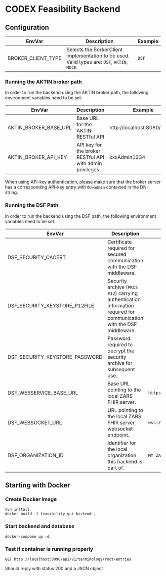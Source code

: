 # CODEX Feasibility Backend



## Configuration

| EnvVar | Description | Example |
|--------|-------------|---------|
|BROKER_CLIENT_TYPE|Selects the BorkerClient implementation to be used. Valid types are: `DSF`, `AKTIN`, `MOCK`| `DSF` |


### Running the AKTIN broker path

In order to run the backend using the AKTIN broker path, the following environment variables need to be set:

| EnvVar | Description | Example |
|--------|-------------|---------|
| AKTIN_BROKER_BASE_URL | Base URL for the AKTIN RESTful API | http://localhost:8080/broker/ |
| AKTIN_BROKER_API_KEY | API key for the broker RESTful API with admin privileges  | xxxAdmin1234 |

When using API-key authentication, please make sure that the broker server has a
corresponding API-key entry with `OU=admin` contained in the DN-string.



### Running the DSF Path

In order to run the backend using the DSF path, the following environment variables need to be set:

| EnvVar | Description | Example |
|--------|-------------|---------|
| DSF_SECURITY_CACERT | Certificate required for secured communication with the DSF middleware. ||
| DSF_SECURITY_KEYSTORE_P12FILE | Security archive (`PKCS #12`) carrying authentication information required for communication with the DSF middleware. ||
| DSF_SECURITY_KEYSTORE_PASSWORD | Password required to decrypt the security archive for subsequent use. ||
| DSF_WEBSERVICE_BASE_URL | Base URL pointing to the local ZARS FHIR server. | `https://zars/fhir` |
| DSF_WEBSOCKET_URL | URL pointing to the local ZARS FHIR server websocket endpoint. | `wss://zars/fhir/ws` |
| DSF_ORGANIZATION_ID | Identifier for the local organization this backend is part of. | `MY ZARS` |

## Starting with Docker

### Create Docker image
```
mvn install
docker build -t feasibility-gui-backend . 
```

### Start backend and database
```
docker-compose up -d
```

### Test if container is running properly
```
GET http://localhost:8090/api/v1/terminology/root-entries
```

Should reply with status 200 and a JSON object
